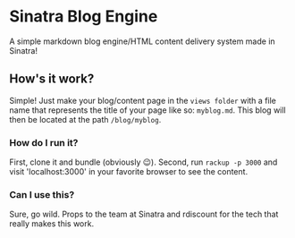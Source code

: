 # Sinatra Blog Engine
A simple markdown blog engine/HTML content delivery system made in Sinatra!

## How's it work?
Simple! Just make your blog/content page in the `views folder` with a file name
that represents the title of your page like so: `myblog.md`.  This blog will then
be located at the path `/blog/myblog`.

### How do I run it?
First, clone it and bundle (obviously 😉).
Second, run `rackup -p 3000` and visit 'localhost:3000' in your favorite browser to see the content.


### Can I use this?
Sure, go wild.  Props to the team at Sinatra and rdiscount for the tech that really makes this work.

